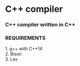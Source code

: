 <h1><b> C++ compiler </b> </h1>

<h3> C++ compiler written in C++ </h3>
<h3> REQUIREMENTS </h3>
1. g++ with C++14<br>
2. Bison<br>
3. Lex<br>

